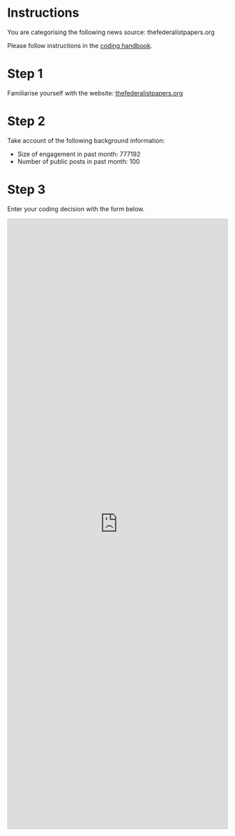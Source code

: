# Instructions

You are categorising the following news source: thefederalistpapers.org

Please follow instructions in the [coding handbook](http://comprop.oii.ox.ac.uk/).

# Step 1

Familiarise yourself with the website: [thefederalistpapers.org](thefederalistpapers.org)

# Step 2

Take account of the following background information:

* Size of engagement in past month: 777192
* Number of public posts in past month: 100

# Step 3

Enter your coding decision with the form below.

<iframe class="airtable-embed"
    src="https://airtable.com/embed/shra38QF3aALor26z?backgroundColor=blue&prefill_Media%20source=thefederalistpapers.org&prefill_Coder=Bob" frameborder="0"
    onmousewheel="" width="100%" height="1400" style="background: transparent; border: 1px solid #ccc;"></iframe>